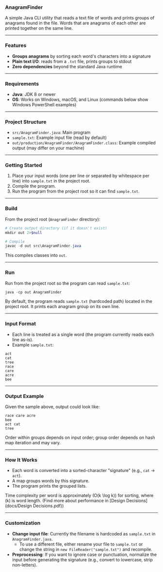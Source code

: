 ### AnagramFinder

A simple Java CLI utility that reads a text file of words and prints groups of anagrams found in the file. Words that are anagrams of each other are printed together on the same line.

---

### Features
- **Groups anagrams** by sorting each word's characters into a signature
- **Plain text I/O**: reads from a `.txt` file, prints groups to stdout
- **Zero dependencies** beyond the standard Java runtime

---

### Requirements
- **Java**: JDK 8 or newer
- **OS**: Works on Windows, macOS, and Linux (commands below show Windows PowerShell examples)

---

### Project Structure
- `src/AnagramFinder.java`: Main program
- `sample.txt`: Example input file (read by default)
- `out/production/AnagramFinder/AnagramFinder.class`: Example compiled output (may differ on your machine)

---

### Getting Started
1. Place your input words (one per line or separated by whitespace per line) into `sample.txt` in the project root.
2. Compile the program.
3. Run the program from the project root so it can find `sample.txt`.

---

### Build
From the project root (`AnagramFinder` directory):

```powershell
# Create output directory (if it doesn't exist)
mkdir out 2>$null

# Compile
javac -d out src\AnagramFinder.java
```

This compiles classes into `out`.

---

### Run
Run from the project root so the program can read `sample.txt`:

```powershell
java -cp out AnagramFinder
```

By default, the program reads `sample.txt` (hardcoded path) located in the project root. It prints each anagram group on its own line.

---

### Input Format
- Each line is treated as a single word (the program currently reads each line as-is).
- Example `sample.txt`:

```
act
cat
tree
race
care
acre
bee
```

---

### Output Example
Given the sample above, output could look like:

```
race care acre
bee
act cat
tree
```

Order within groups depends on input order; group order depends on hash map iteration and may vary.

---

### How It Works
- Each word is converted into a sorted-character "signature" (e.g., `cat` → `act`).
- A map groups words by this signature.
- The program prints the grouped lists.

Time complexity per word is approximately \(O(k \log k)\) for sorting, where \(k\) is word length. (Find more about performance in [Design Decisions](docs/Design Decisions.pdf))

---

### Customization
- **Change input file**: Currently the filename is hardcoded as `sample.txt` in `AnagramFinder.java`.
  - To use a different file, either rename your file to `sample.txt` or change the string in `new FileReader("sample.txt")` and recompile.
- **Preprocessing**: If you want to ignore case or punctuation, normalize the input before generating the signature (e.g., convert to lowercase, strip non-letters).
